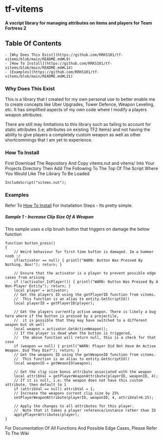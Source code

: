 # tf-vitems
#### A vscript library for managing attributes on items and players for Team Fortress 2

## Table Of Contents
    - [Why Does This Exist](https://github.com/RRKS101/tf-vitems/blob/main/README.md#L9)
    - [How To Install](https://github.com/RRKS101/tf-vitems/blob/main/README.md#L14)
    - [Examples](https://github.com/RRKS101/tf-vitems/blob/main/README.md#L21)

### Why Does This Exist
This is a library that I created for my own personal use to better enable me to create concepts like Uber Upgrades, Tower Defence, Weapon Leveling, etc. It has simplified aspects of my own code where I modify a players weapon attributes.

There are still may limitations to this library such as failing to account for static attributes (i.e; attributes on existing TF2 Items) and not having the ability to give players a completely custom weapon as well as other shortcommings that I am yet to experience. 

### How To Install
First Download The Repository And Copy vitems.nut and vitems/ Into Your Projects Directory
Then Add The Following To The Top Of The Script Where You Would Like The Library To Be Loaded
```Squirrel
IncludeScript("vitems.nut");
```

### Examples
Refer To [How To Install](https://github.com/RRKS101/tf-vitems/blob/main/README.md#L14) For Installation Steps - Its pretty simple.

##### Sample 1 - Increase Clip Size Of A Weapon
This sample uses a clip brush button that triggers on damage the below function
```Squirrel
function button_press()
{
    // Weird behaviour for first time button is damaged. Im a hammer noob :/
	if(activator == null) { printl("WARN: Button Was Pressed By Nothing. Boo!"); return; }  

    // Ensure that the activator is a player to prevent possible edge cases from arising
	if (!activator.IsPlayer()) { printl("WARN: Button Was Pressed By A Non-Player Entity"); return; }
	local player = activator;
    // Get the players ID using the getPlayerID function from vitems. 
    //  This function is an alias to entity.GetScriptId()
	local playerID = getPlayerID(player);

    // Get the players currently active weapon. There is likely a bug here where if the button is pressed by a projectile, 
    //  it is possible that they may have switched to a different weapon but oh well
	local weapon = activator.GetActiveWeapon();
    // If the player is dead when the button is triggered, 
    //  the above function will return null, this is a check for that case
	if (weapon == null) { printl("WARN: Player Did Not Have An Active Weapon. Did They Die?"); return; }
    // Get the weapons ID using the getWeaponID function from vitems. 
    //  This function is an alias to entity.GetScriptId()
	local weaponID = getWeaonID(weapon);

    // Get the clip size bonus attribute associated with the weapon
	local attribVal = getPlayerWeaponAttribute(playerID, weaponID, 4);
    // If it is null, i.e; the weapon does not have this custom attribute, then default to 1
	if (attribVal == null) attribVal = 1;
    // Increase the weapons current clip size by 25%
	setPlayerWeaponAttribute(playerID, weaponID, 4, attribVal+0.25);
	
    // Apply the changes to all attributes for this player. 
    //  Note that it takes a player reference/instance rather than ID
	applyPlayerAttributes(player);
}
```

For Documentation Of All Functions And Possible Edge Cases, Please Refer To The Wiki